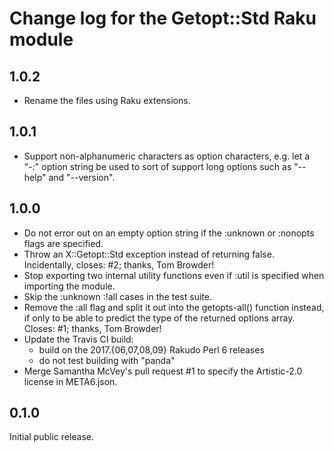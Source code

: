 Change log for the Getopt::Std Raku module
==========================================

1.0.2
-----

- Rename the files using Raku extensions.

1.0.1
-----

- Support non-alphanumeric characters as option characters, e.g.
  let a "-:" option string be used to sort of support long options
  such as "--help" and "--version".

1.0.0
-----

- Do not error out on an empty option string if the :unknown or
  :nonopts flags are specified.
- Throw an X::Getopt::Std exception instead of returning false.
  Incidentally, closes: #2; thanks, Tom Browder!
- Stop exporting two internal utility functions even if :util is
  specified when importing the module.
- Skip the :unknown :!all cases in the test suite.
- Remove the :all flag and split it out into the getopts-all()
  function instead, if only to be able to predict the type of
  the returned options array.  Closes: #1; thanks, Tom Browder!
- Update the Travis CI build:
  - build on the 2017.{06,07,08,09} Rakudo Perl 6 releases
  - do not test building with "panda"
- Merge Samantha McVey's pull request #1 to specify
  the Artistic-2.0 license in META6.json.

0.1.0
-----

Initial public release.
